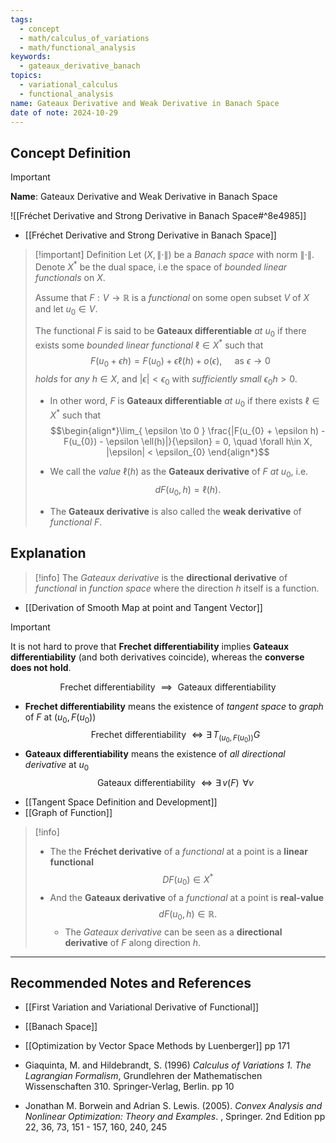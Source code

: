 ```yaml
---
tags:
  - concept
  - math/calculus_of_variations
  - math/functional_analysis
keywords:
  - gateaux_derivative_banach
topics:
  - variational_calculus
  - functional_analysis
name: Gateaux Derivative and Weak Derivative in Banach Space
date of note: 2024-10-29
---
```


## Concept Definition

>[!important]
>**Name**: Gateaux Derivative and Weak Derivative in Banach Space

![[Fréchet Derivative and Strong Derivative in Banach Space#^8e4985]]

- [[Fréchet Derivative and Strong Derivative in Banach Space]]

>[!important] Definition
>Let $(X, \lVert \cdot \rVert)$ be a *Banach space* with norm $\lVert \cdot \rVert$. Denote $X^{*}$ be the dual space, i.e the space of *bounded linear functionals* on $X$.
>
>Assume that $F: V \to \mathbb{R}$ is a *functional* on some open subset $V$ of $X$ and let $u_{0}\in V$.
>
>The functional $F$ is said to be **Gateaux differentiable** *at* $u_{0}$ if there exists some *bounded linear functional* $\ell\in X^{*}$ such that 
>$$
>F(u_{0} + \epsilon h) = F(u_{0}) + \epsilon \ell(h) + o\left(\epsilon\right), \quad \text{ as } \epsilon \to 0 
>$$
>*holds* for *any* $h\in X$, and $|\epsilon| < \epsilon_{0}$ with *sufficiently small* $\epsilon_{0}h > 0$. 
>- In other word, $F$ is **Gateaux differentiable** *at* $u_{0}$ if there exists $\ell\in X^{*}$ such that $$\begin{align*}\lim_{ \epsilon \to 0 } \frac{|F(u_{0} + \epsilon h) - F(u_{0}) - \epsilon \ell(h)|}{\epsilon} = 0, \quad \forall h\in X, |\epsilon| < \epsilon_{0} \end{align*}$$
>
>- We call the *value* $\ell(h)$  as the  **Gateaux derivative** of $F$  *at* $u_{0}$, i.e. $$dF(u_{0}, h)  = \ell(h).$$ 
>- The **Gateaux derivative** is also called the **weak derivative** of *functional* $F$.





## Explanation

>[!info]
>The *Gateaux derivative* is the **directional derivative** of *functional* in *function space* where the direction $h$ itself is a function.

- [[Derivation of Smooth Map at point and Tangent Vector]]

>[!important]
>It is not hard to prove that **Frechet differentiability** implies **Gateaux differentiability** (and both derivatives coincide), whereas the **converse does not hold**.
>
>$$
>\text{Frechet differentiability } \implies \text{ Gateaux differentiability}
>$$
>-  **Frechet differentiability** means the existence of *tangent space* to *graph* of $F$ at $(u_{0}, F(u_{0}))$ $$\text{Frechet differentiability } \iff  \exists\, T_{(u_{0}, F(u_{0}))}G $$
>-  **Gateaux differentiability** means the existence of *all directional derivative* at $u_{0}$  $$\text{Gateaux differentiability } \iff  \exists\, v(F)\,\; \forall v $$

- [[Tangent Space Definition and Development]]
- [[Graph of Function]]


>[!info]
>- The the  **Fréchet derivative** of a *functional* at a point is a **linear functional** $$DF(u_{0}) \in X^{*}$$
>- And the **Gateaux derivative** of a *functional* at a point is **real-value** $$dF(u_{0}, h) \in \mathbb{R}.$$ 
>	- The *Gateaux derivative* can be seen as a **directional derivative** of $F$ along direction $h$.



-----------
##  Recommended Notes and References



- [[First Variation and Variational Derivative of Functional]]
- [[Banach Space]]


- [[Optimization by Vector Space Methods by Luenberger]] pp 171
- Giaquinta, M. and Hildebrandt, S. (1996) *Calculus of Variations 1. The Lagrangian Formalism*, Grundlehren der Mathematischen Wissenschaften 310. Springer-Verlag, Berlin. pp 10
- Jonathan M. Borwein and Adrian S. Lewis. (2005). *Convex Analysis and Nonlinear Optimization: Theory and Examples*. , Springer. 2nd Edition pp 22, 36, 73, 151 - 157, 160, 240, 245